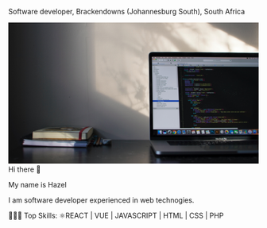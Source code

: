 Software developer, Brackendowns (Johannesburg South), South Africa

<img width="600" src="https://github.com/Hayzie/Hayzie/blob/main/emile-perron-xrVDYZRGdw4-unsplash.jpg">
Hi there 👋

My name is Hazel

I am software developer experienced in web technogies.

🧑🏻‍💻 Top Skills: ⚛REACT | VUE | JAVASCRIPT | HTML | CSS | PHP






